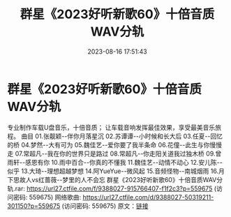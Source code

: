 ﻿---
title: 群星《2023好听新歌60》十倍音质WAV分轨
date: 2023-08-16 17:51:43
categories: WAV车载音乐、镜像
tags: 华语中文
---
# 群星《2023好听新歌60》十倍音质WAV分轨

专业制作车载U盘音乐，十倍音质；
让车载音响发挥最佳效果，享受最美音乐旅程。
曲目
01.张靓颖--伴你月落星沉
02.苏谭谭--小时候和长大后
03.任夏--回忆的桥
04.梦然--大有可为
05.魏佳艺--爱你要了我半条命
06.花僮--此生与你慢慢走
07.常超凡--我在你的世界只是路过
08.常超凡--你走阳关道我过独木桥
09.曾雨轩--感恩有你
10.雨中百合--你真的不懂我
11.魏佳艺--动情不动心
12.安儿陈--似乎
13.大琦--理想超越梦想
14.阿YueYue--微风起
15.音频怪物--南城烟雨
16.月下思故人vs红蔷薇--梦里的人不会忘
群星《2023好听新歌60》十倍音质WAV分轨.rar: https://url27.ctfile.com/f/9388027-915766407-f1f2c3?p=559675
(访问密码: 559675)
网络歌曲: https://url27.ctfile.com/d/9388027-50319211-301150?p=559675
(访问密码: 559675)
原文：[链接](https://blog.sina.com.cn/s/blog_1647c7e760103134z.html)